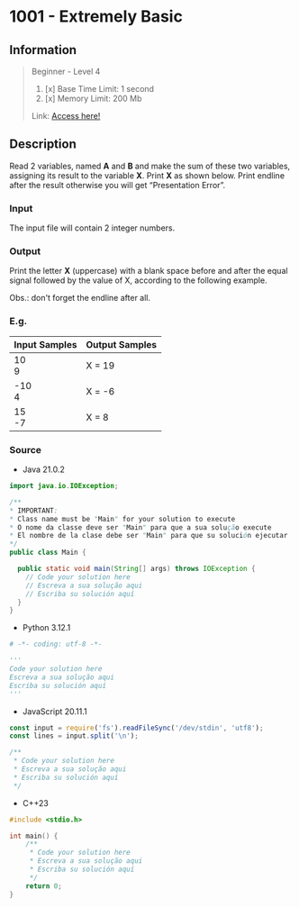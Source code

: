 # 1001 - Extremely Basic

## Information

> Beginner - Level 4
>
> 1. [x]  Base Time Limit: 1 second
> 2. [x]  Memory Limit: 200 Mb
>
> Link: [Access here!](https://judge.beecrowd.com/en/problems/view/1001)

## Description

Read 2 variables, named **A** and **B** and make the sum of these two variables, assigning its result to the variable **X**. Print
**X** as shown below. Print endline after the result otherwise you will get “Presentation Error”.

### Input

The input file will contain 2 integer numbers.

### Output

Print the letter **X** (uppercase) with a blank space before and after the equal signal followed by the value of X, according to
the following example.

Obs.: don't forget the endline after all.

### E.g.

| Input Samples | Output Samples |
|---------------|----------------|
| 10  <br/>  9  | X = 19         |
| -10 <br/>  4  | X = -6         |
| 15  <br/> -7  | X = 8          |

### Source

- Java 21.0.2
```java
import java.io.IOException;

/**
* IMPORTANT:
* Class name must be "Main" for your solution to execute
* O nome da classe deve ser "Main" para que a sua solução execute
* El nombre de la clase debe ser "Main" para que su solución ejecutar
*/
public class Main {

  public static void main(String[] args) throws IOException {
    // Code your solution here
    // Escreva a sua solução aqui
    // Escriba su solución aquí
  }
}

```

- Python 3.12.1
```py
# -*- coding: utf-8 -*-

'''
Code your solution here
Escreva a sua solução aqui
Escriba su solución aquí
'''

```

- JavaScript 20.11.1
```js
const input = require('fs').readFileSync('/dev/stdin', 'utf8');
const lines = input.split('\n');

/**
 * Code your solution here
 * Escreva a sua solução aqui
 * Escriba su solución aquí
 */

```

- C++23
```cpp
#include <stdio.h>

int main() {
    /**
     * Code your solution here
     * Escreva a sua solução aqui
     * Escriba su solución aquí
     */
    return 0;
}

```
